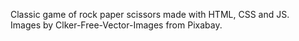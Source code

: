 Classic game of rock paper scissors made with HTML, CSS and JS.
<br>
Images by Clker-Free-Vector-Images from Pixabay. 